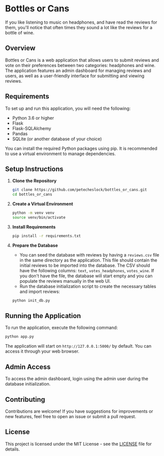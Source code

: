 # Bottles or Cans

If you like listening to music on headphones, and have read the reviews for them, you'll notice that often times they sound a lot like the reviews for a bottle of wine.  

## Overview
Bottles or Cans is a web application that allows users to submit reviews and vote on their preferences between two categories: headphones and wine. The application features an admin dashboard for managing reviews and users, as well as a user-friendly interface for submitting and viewing reviews.

## Requirements
To set up and run this application, you will need the following:

- Python 3.6 or higher
- Flask
- Flask-SQLAlchemy
- Pandas
- SQLite (or another database of your choice)

You can install the required Python packages using pip. It is recommended to use a virtual environment to manage dependencies.

## Setup Instructions

1. **Clone the Repository**
   ```bash
   git clone https://github.com/petecheslock/bottles_or_cans.git
   cd bottles_or_cans
   ```

2. **Create a Virtual Environment**
   ```bash
   python -m venv venv
   source venv/bin/activate
   ```

3. **Install Requirements**
   ```bash
   pip install -r requirements.txt
   ```

4. **Prepare the Database**
   - You can seed the database with reviews by having a `reviews.csv` file in the same directory as the application. This file should contain the initial reviews to be imported into the database. The CSV should have the following columns: `text`, `votes_headphones`, `votes_wine`. If you don't have the file, the database will start empty and you can populate the reviews manually in the web UI.
   - Run the database initialization script to create the necessary tables and import reviews:
   ```bash
   python init_db.py
   ```

## Running the Application
To run the application, execute the following command:

```bash
python app.py
```

The application will start on `http://127.0.0.1:5000/` by default. You can access it through your web browser.

## Admin Access
To access the admin dashboard, login using the admin user during the database initialization.

## Contributing
Contributions are welcome! If you have suggestions for improvements or new features, feel free to open an issue or submit a pull request.

## License
This project is licensed under the MIT License - see the [LICENSE](LICENSE) file for details.
